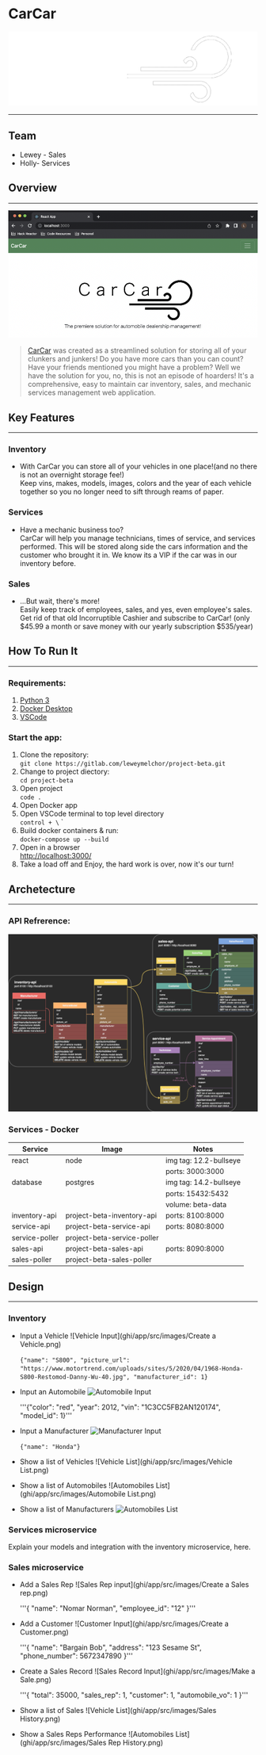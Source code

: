 # CarCar
![Our logo](ghi/app/src/images/CCLW.png)

---

## Team
* Lewey - Sales
* Holly- Services

## Overview

---

![home page](ghi/app/src/images/CarCarHome.png)
> [CarCar](http://localhost:3000/) was created as a streamlined solution for storing all of your clunkers and junkers! Do you have more cars than you can count? Have your friends mentioned you might have a problem? Well we have the solution for you, no, this is not an episode of hoarders! It's a comprehensive, easy to maintain car inventory, sales, and mechanic services management web application.

## Key Features

---

### Inventory<br>
- With CarCar you can store all of your vehicles in one place!(and no there is not an overnight storage fee!) <br> Keep vins, makes, models, images, colors and the year of each vehicle together so you no longer need to sift through reams of paper.
### Services<br>
- Have a mechanic business too?<br>
CarCar will help you manage technicians, times of service, and services performed. This will be stored along side the cars information and the customer who brought it in. We know its a VIP if the car was in our inventory before.
### Sales<br>
- ...But wait, there's more!<br>Easily keep track of employees, sales, and yes, even employee's sales. Get rid of that old Incorruptible Cashier and subscribe to CarCar! (only $45.99 a month or save money with our yearly subscription $535/year)


## How To Run It

---

### Requirements:

1. [Python 3](https://www.python.org/downloads/)
2. [Docker Desktop](https://www.docker.com/products/docker-desktop/)
3. [VSCode](https://code.visualstudio.com/)

### Start the app:

1. Clone the repository:<br>`git clone https://gitlab.com/leweymelchor/project-beta.git`
2. Change to project diectory:<br>`cd project-beta`
3. Open project<br>`code .`
4. Open Docker app
5. Open VSCode terminal  to top level directory<br>`control + \` `
6. Build docker containers & run:<br>
    `docker-compose up --build`
7. Open in a browser<br> [http://localhost:3000/](http://localhost:3000/)
8. Take a load off and Enjoy, the hard work is over, now it's our turn!


## Archetecture

---

### API Refrerence:
![api diagram](ghi/app/src/images/CarCarAPIs.png)

### Services - Docker
| Service | Image | Notes |
| --- | --- | --- |
| react | node | img tag: 12.2-bullseye |
| | |ports: 3000:3000 |
| database | postgres | img tag: 14.2-bullseye |
| | | ports: 15432:5432 |
| | | volume: beta-data |
| inventory-api | project-beta-inventory-api | ports: 8100:8000 |
| service-api | project-beta-service-api | ports: 8080:8000 |
| service-poller | project-beta-service-poller |  |
| sales-api | project-beta-sales-api | ports: 8090:8000 |
| sales-poller | project-beta-sales-poller |  |

## Design

---

### Inventory
- Input a Vehicle
![Vehicle Input](ghi/app/src/images/Create a Vehicle.png)

    ```{"name": "S800", "picture_url": "https://www.motortrend.com/uploads/sites/5/2020/04/1968-Honda-S800-Restomod-Danny-Wu-40.jpg", "manufacturer_id": 1}```

- Input an Automobile
![Automobile Input]()<br>

    '''{"color": "red", "year": 2012, "vin": "1C3CC5FB2AN120174", "model_id": 1}'''

- Input a Manufacturer
![Manufacturer Input]()

    ```{"name": "Honda"}```

- Show a list of Vehicles
![Vehicle List](ghi/app/src/images/Vehicle List.png)
- Show a list of Automobiles
![Automobiles List](ghi/app/src/images/Automobile List.png)
- Show a list of Manufacturers
![Automobiles List]()

### Services microservice

Explain your models and integration with the inventory
microservice, here.

### Sales microservice

- Add a Sales Rep
![Sales Rep input](ghi/app/src/images/Create a Sales rep.png)

    '''{
	"name": "Nomar Norman",
	"employee_id": "12"
}'''

- Add a Customer
![Customer Input](ghi/app/src/images/Create a Customer.png)

    '''{
  "name": "Bargain Bob",
	"address": "123 Sesame St",
	"phone_number": 5672347890
}'''

- Create a Sales Record
![Sales Record Input](ghi/app/src/images/Make a Sale.png)

    '''{
	"total": 35000,
	"sales_rep": 1,
	"customer": 1,
	"automobile_vo": 1
}'''

- Show a list of Sales
![Vehicle List](ghi/app/src/images/Sales History.png)
- Show a Sales Reps Performance
![Automobiles List](ghi/app/src/images/Sales Rep History.png)

